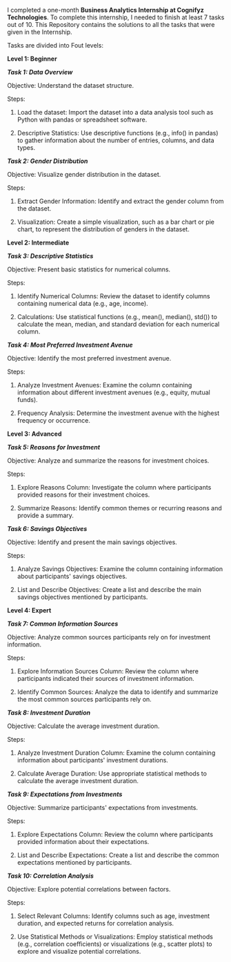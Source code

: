 I completed a one-month **Business Analytics Internship at Cognifyz Technologies**.
To complete this internship, I needed to finish at least 7 tasks out of 10.
This Repository contains the solutions to all the tasks that were given in the Internship.

Tasks are divided into Fout levels:

**Level 1: Beginner**

***Task 1: Data Overview***

Objective: Understand the dataset structure.

Steps:

1. Load the dataset: Import the dataset into a data analysis tool such as Python with pandas or spreadsheet software.

2. Descriptive Statistics: Use descriptive functions (e.g., info() in pandas) to gather information about the number of entries, columns, and data types.

***Task 2: Gender Distribution***
 
Objective: Visualize gender distribution in the dataset.

Steps:

1) Extract Gender Information: Identify and extract the gender column from the dataset.

2) Visualization: Create a simple visualization, such as a bar chart or pie chart, to represent the distribution of genders in the dataset.

**Level 2: Intermediate**

***Task 3: Descriptive Statistics***

Objective: Present basic statistics for numerical columns.

Steps:

1) Identify Numerical Columns: Review the dataset to identify columns containing numerical data (e.g., age, income).

2) Calculations: Use statistical functions (e.g., mean(), median(), std()) to calculate the mean, median, and standard deviation for each numerical column.

***Task 4: Most Preferred Investment Avenue***

Objective: Identify the most preferred investment avenue.

Steps:

1) Analyze Investment Avenues: Examine the column containing information about different investment avenues (e.g., equity, mutual funds).

2) Frequency Analysis: Determine the investment avenue with the highest frequency or occurrence.

**Level 3: Advanced**

***Task 5: Reasons for Investment***

Objective: Analyze and summarize the reasons for investment choices.

Steps:

1) Explore Reasons Column: Investigate the column where participants provided reasons for their investment choices.

2) Summarize Reasons: Identify common themes or recurring reasons and provide a summary.

***Task 6: Savings Objectives***

Objective: Identify and present the main savings objectives.

Steps:

1) Analyze Savings Objectives: Examine the column containing information about participants' savings objectives.

2) List and Describe Objectives: Create a list and describe the main savings objectives mentioned by participants.

**Level 4: Expert**

***Task 7: Common Information Sources***

Objective: Analyze common sources participants rely on for investment information.

Steps:

1) Explore Information Sources Column: Review the column where participants indicated their sources of investment information.

2) Identify Common Sources: Analyze the data to identify and summarize the most common sources participants rely on.

***Task 8: Investment Duration***

Objective: Calculate the average investment duration.

Steps:

1) Analyze Investment Duration Column: Examine the column containing information about participants' investment durations.

2) Calculate Average Duration: Use appropriate statistical methods to calculate the average investment duration.

***Task 9: Expectations from Investments***

Objective: Summarize participants' expectations from investments.

Steps:

1) Explore Expectations Column: Review the column where participants provided information about their expectations.

2) List and Describe Expectations: Create a list and describe the common expectations mentioned by participants.

***Task 10: Correlation Analysis***

Objective: Explore potential correlations between factors.

Steps:

1) Select Relevant Columns: Identify columns such as age, investment duration, and expected returns for correlation analysis.

2) Use Statistical Methods or Visualizations: Employ statistical methods (e.g., correlation coefficients) or visualizations (e.g., scatter plots) to explore
and visualize potential correlations.
